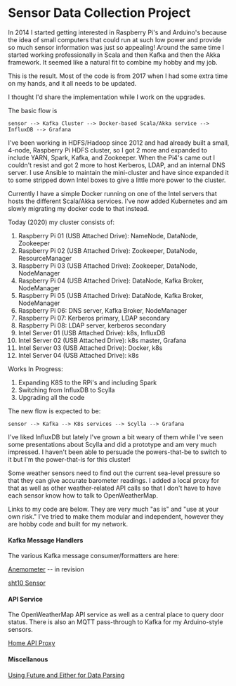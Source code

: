# Sensor Data Collection Project


In 2014 I started getting interested in Raspberry Pi's and Arduino's because the idea of small 
computers that could run at such low power and provide so much sensor information was just so appealing!
Around the same time I started working professionally in Scala and then Kafka and then the Akka framework. It seemed like
a natural fit to combine my hobby and my job. 

This is the result. Most of the code is from 2017 when I had some extra time on my hands, and it all needs to be updated.

I thought I'd share the implementation while I work on the upgrades.

The basic flow is 

`sensor --> Kafka Cluster --> Docker-based Scala/Akka service --> InfluxDB --> Grafana`

I've been working in HDFS/Hadoop since 2012 and had already built a small, 4-node, Raspberry Pi
HDFS cluster, so I got 2 more and expanded to include YARN, Spark, Kafka, and Zookeeper. When the Pi4's came out 
I couldn't resist and got 2 more to host Kerberos, LDAP, and an internal DNS server.
I use Ansible to maintain the mini-cluster and have since expanded it to some stripped down Intel 
boxes to give a little more power to the cluster.

Currently I have a simple Docker running on one of the Intel servers that hosts the different Scala/Akka
services. I've now added Kubernetes and am slowly migrating my docker code to that instead. 

Today (2020) my cluster consists of:
1. Raspberry Pi 01 (USB Attached Drive): NameNode, DataNode, Zookeeper
2. Raspberry Pi 02 (USB Attached Drive): Zookeeper, DataNode, ResourceManager
3. Raspberry Pi 03 (USB Attached Drive): Zookeeper, DataNode, NodeManager
4. Raspberry Pi 04 (USB Attached Drive): DataNode, Kafka Broker, NodeManager
5. Raspberry Pi 05 (USB Attached Drive): DataNode, Kafka Broker, NodeManager 
6. Raspberry Pi 06: DNS server, Kafka Broker, NodeManager
7. Raspberry Pi 07: Kerberos primary, LDAP secondary
8. Raspberry Pi 08: LDAP server, kerberos secondary
9. Intel Server 01 (USB Attached Drive): k8s, InfluxDB
10. Intel Server 02 (USB Attached Drive): k8s master, Grafana
11. Intel Server 03 (USB Attached Drive): Docker, k8s 
12. Intel Server 04 (USB Attached Drive): k8s

Works In Progress:
1. Expanding K8S to the RPi's and including Spark
2. Switching from InfluxDB to Scylla
3. Upgrading all the code

The new flow is expected to be:

`sensor --> Kafka --> K8s services --> Scylla --> Grafana`

I've liked InfluxDB but lately I've grown a bit weary of them while I've seen some presentations
about Scylla and did a prototype and am very much impressed. I haven't been able to persuade the powers-that-be
to switch to it but I'm the power-that-is for this cluster!

Some weather sensors need to find out the current sea-level pressure so that they can give accurate
barometer readings. I added a local proxy for that as well as other weather-related API calls so that
I don't have to have each sensor know how to talk to OpenWeatherMap. 

Links to my code are below. They are very much "as is" and "use at your own risk." I've tried to 
make them modular and independent, however they are hobby code and built for my network.

#### Kafka Message Handlers

The various Kafka message consumer/formatters are here:

[Anemometer](https://github.com/urdnot-ios/iotKafkaWindDirection) -- in revision

[sht10 Sensor](https://github.com/urdnot-ios/iotKafkaSht10Sensor)

#### API Service
The OpenWeatherMap API service as well as a central place to query door status. There is also an MQTT pass-through to Kafka for my 
Arduino-style sensors.

[Home API Proxy](https://github.com/urdnot-ios/HomeApiService)

#### Miscellanous
[Using Future and Either for Data Parsing](https://github.com/urdnot-ios/simpleFuture)
